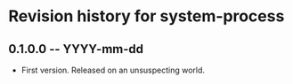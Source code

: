 # Revision history for system-process

## 0.1.0.0 -- YYYY-mm-dd

* First version. Released on an unsuspecting world.

